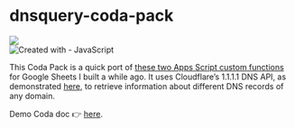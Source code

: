 # dnsquery-coda-pack

![](https://user-images.githubusercontent.com/12829262/182559678-98a6eebb-9b63-40e9-96d3-9f57cb873184.png)  
![Created with - JavaScript](https://img.shields.io/static/v1?label=Created+with&message=JavaScript&color=blue&logo=JavaScript)

This Coda Pack is a quick port of [these two Apps Script custom functions](https://github.com/pfelipm/fxdnsquery) for Google Sheets I built a while ago. It uses Cloudflare’s 1.1.1.1 DNS API, as demonstrated [here](https://developers.cloudflare.com/1.1.1.1/other-ways-to-use-1.1.1.1/dns-in-google-sheets/), to retrieve information about different DNS records of any domain.

Demo Coda doc 👉 [here](https://coda.io/d/_dkFNg6XqfLU/DNS-Query-demo_suDSO).

